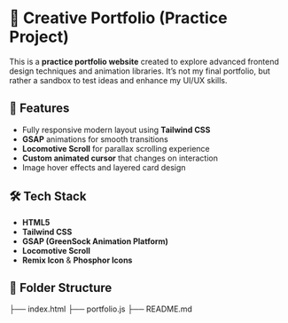# 🎨 Creative Portfolio (Practice Project)

This is a **practice portfolio website** created to explore advanced frontend design techniques and animation libraries. It’s not my final portfolio, but rather a sandbox to test ideas and enhance my UI/UX skills.

## 🚀 Features

- Fully responsive modern layout using **Tailwind CSS**
- **GSAP** animations for smooth transitions
- **Locomotive Scroll** for parallax scrolling experience
- **Custom animated cursor** that changes on interaction
- Image hover effects and layered card design

## 🛠️ Tech Stack

- **HTML5**
- **Tailwind CSS**
- **GSAP (GreenSock Animation Platform)**
- **Locomotive Scroll**
- **Remix Icon** & **Phosphor Icons**

## 📂 Folder Structure
├── index.html
├── portfolio.js
├── README.md

